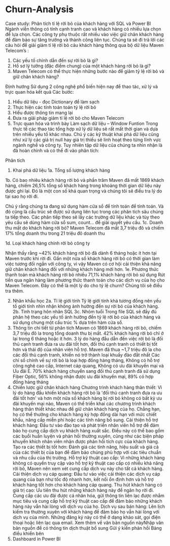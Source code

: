 # Churn-Analysis
Case study: Phân tích tỉ lệ rời bỏ của khách hàng với SQL và Power BI
Ngành viễn thông có tính cạnh tranh cao và khách hàng có nhiều lựa chọn để lựa chọn. Các công ty phụ thuộc rất nhiều vào việc giữ chân khách hàng để đảm bảo sự tăng trưởng và thành công liên tục. Chúng ta sẽ đi trả lời các câu hỏi để giải giảm tỉ lệ rời bỏ cảu khách hàng thông qua bộ dữ liệu Maven Telecom’s :
1. Các yếu tố chính dẫn đến sự rời bỏ là gì?
2. Hồ sơ lý tưởng (đặc điểm chung) của một khách hàng rời bỏ là gì?
3. Maven Telecom có thể thực hiện những bước nào để giảm tỷ lệ rời bỏ và giữ chân khách hàng?

Định hướng
Sử dụng 2 công nghệ phổ biến hiện nay để thao tác, xử lý và trực quan hóa kết quả
Các bước:
1.	Hiểu dữ liệu - đọc Dictionary để làm sạch
2.	Thực hiện các tính toán toán tỷ lệ rời bỏ
3.	Hiểu được thông tin mang lại
4.	Đưa ra giải pháp giảm tỉ lệ rời bỏ cho Maven Telecom 
5.	Trực quan hóa và trình bày
Làm sạch dữ liệu – Window Funtion
Trong thực tế các thao tác tổng hợp xử lý dữ liệu sẽ rất mất thời gian và dựa trên nhiều yếu tố khác nhau. Chú ý các kỹ thuật khai phá dữ liệu cũng như xử lý các giá trị null hay giá trị thiếu sẽ linh hoạt theo từng lĩnh vực ngành nghề và công ty. Tuy nhiên tập dữ liệu của chúng ta nhìn nhận là đã hoàn chỉnh và có thể đi vào phân tích:
 
Phân tích
1.	Khai phá dữ liệu
1a. Tổng số lượng khách hàng 
 
1b. Có bao nhiêu khách hàng rời bỏ và phần trăm
Maven đã mất 1869 khách hàng, chiếm 26,5% tổng số khách hàng trong khoảng thời gian dữ liệu này được ghi lại. Đó là một con số khá quan trọng và chúng tôi sẽ điều tra lý do tại sao họ rời đi.
 
Chú ý rằng chúng ta đang sử dụng hàm cửa sổ để tính toán để tính toán. Và đó cũng là cấu trúc sẽ được sử dụng liên tục trong các phân tích sâu chúng ta tiếp theo. Các phân tiếp theo sẽ lấy các trường dữ liệu khác và tùy theo yêu cầu sẽ dùng hàm cửa sổ sum, count… để giải quyết yêu cầu.
1c. Doanh thu mất do khách hàng rời bỏ?
Maven Telecom đã mất 3,7 triệu đô và chiếm 17% tổng doanh thu trong 21 triệu đô doanh thu
 
1d. Loại khách hàng chính rời bỏ công ty
 
Nhận thấy rằng ~42% khách hàng rời bỏ đã dành 6 tháng hoặc ít hơn tại Maven trước khi rời đi.
Gần một nửa số khách hàng rời bỏ có thời gian làm việc tương đối ngắn với công ty, vì vậy Maven có cơ hội cải thiện khả năng giữ chân khách hàng đối với những khách hàng mới hơn.
1e. Phương thức thanh toán mà khách hàng rời bỏ nhiều
71,1% khách hàng rời bỏ sử dụng Rút tiền qua ngân hàng làm phương thức thanh toán cho các dịch vụ của họ cho Maven Telecom. Đây có thể là một lý do cho tỷ lệ churn? Chúng tôi sẽ điều tra thêm.
 
2.	Nhân khẩu học
2a. Tỉ lệ giới tính 
 Tỷ lệ giới tính khá tương đồng nên yếu tố giới tính nhìn nhận không ảnh hưởng đến sự rời bỏ của khách hàng.
2b. Tình trạng hôn nhân
SQL
3c. Nhóm tuổi
Trong file SQL sẽ đầy đủ phân hệ theo các yếu tố ảnh hưởng đến tỷ lệ rời bỏ của khách hàng và sử dụng chung một cấu trúc % dựa trên hàm cửa sổ.
3.	Thông tin chi tiết từ phân tích
Maven có 1869 khách hàng rời bỏ, chiếm 3,7 triệu đô la trong tổng doanh thu bị mất.
42% khách hàng rời bỏ chỉ ở lại trong 6 tháng hoặc ít hơn.
3 lý do hàng đầu dẫn đến việc rời bỏ là đối thủ cạnh tranh đưa ra ưu đãi tốt hơn, đối thủ cạnh tranh có thiết bị tốt hơn và thái độ của nhân viên hỗ trợ.
Maven đã thua ~1,7 triệu đô la cho các đối thủ cạnh tranh, khiến nó trở thành loại khuấy đảo đắt nhất
Các chỉ số chính về sự rời bỏ là loại hợp đồng hàng tháng, Không có hỗ trợ công nghệ cao cấp, Internet cáp quang, Không có ưu đãi khuyến mại và Ưu đãi E.
70% khách hàng chuyển sang đối thủ cạnh tranh đã sử dụng Fiber Optic, 56% không nhận được ưu đãi khuyến mại, 89% có hợp đồng hàng tháng
4.	Chiến lược giữ chân khách hàng
Chương trình khách hàng thân thiết: Vì lý do hàng đầu khiến khách hàng rời bỏ là 'đối thủ cạnh tranh đưa ra ưu đãi tốt hơn' và hơn một nửa số khách hàng bị rời bỏ không có bất kỳ ưu đãi khuyến mại nào, Maven có thể triển khai các chương trình khách hàng thân thiết khác nhau để giữ chân khách hàng của họ. Chẳng hạn, họ có thể thưởng cho khách hàng ký hợp đồng dài hạn với mức chiết khấu, nâng cấp miễn phí hoặc các tính năng bổ sung.
Cải thiện hỗ trợ khách hàng: Đầu tư vào đào tạo và phát triển nhân viên hỗ trợ để đảm bảo họ cung cấp dịch vụ khách hàng xuất sắc. Điều này có thể bao gồm các buổi huấn luyện và phản hồi thường xuyên, cũng như các biện pháp khuyến khích nhân viên nhận được phản hồi tích cực của khách hàng.
Tạo ra các thiết bị tốt hơn: Đánh giá các tính năng, hiệu suất và giá cả của các thiết bị của bạn để đảm bảo chúng phù hợp với các tiêu chuẩn và nhu cầu của thị trường.
Hỗ trợ kỹ thuật cao cấp: Vì những khách hàng không có quyền truy cập vào hỗ trợ kỹ thuật cao cấp có nhiều khả năng rời bỏ, Maven nên xem xét cung cấp dịch vụ này cho tất cả khách hàng.
Cải thiện dịch vụ cáp quang: Đầu tư vào việc cải thiện các dịch vụ cáp quang của bạn như tốc độ nhanh hơn, kết nối ổn định hơn và hỗ trợ khách hàng tốt hơn cho khách hàng cáp quang.
Thu hút khách hàng có giá trị cao: Ưu tiên thu hút những khách hàng này để ngăn họ rời đi. Cung cấp các ưu đãi được cá nhân hóa, gửi thông tin liên lạc được nhắm mục tiêu và cung cấp hỗ trợ kỹ thuật cao cấp để đảm bảo những khách hàng này vẫn hài lòng với dịch vụ của họ.
Dịch vụ sau bán hàng: Lên lịch kiểm tra thường xuyên với khách hàng để đảm bảo họ vẫn hài lòng với dịch vụ của mình. Những đăng ký này có thể ở dạng khảo sát, gọi điện thoại hoặc liên lạc qua email.
Xem thêm về văn bản nguồn nàyNhập văn bản nguồn để có thông tin dịch thuật bổ sung
Gửi ý kiến phản hồi
Bảng điều khiển bên
5.	Dashboard in Power BI

 
 
